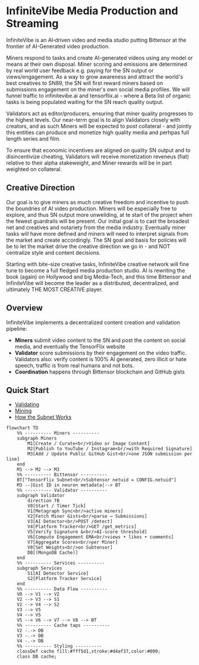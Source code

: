 # InfiniteVibe Media Production and Streaming

InfiniteVibe is an AI‐driven video and media studio putting Bittensor at the frontier of AI-Generated video production. 

Miners respond to tasks and create AI-generated videos using any model or means at their own disposal. Miner scoring and emissions are determined by real world user feedback e.g. paying for the SN output or views/engagement. As a way to grow awareness and attract the world's best creatives to SN89, the SN will first reward miners based on submissions engagement on the miner's own social media profiles. We will funnel traffic to infinitevibe.ai and tensorflix.ai - where a Beta list of organic tasks is being populated waiting for the SN reach quality output.

Validators act as editor/producers, ensuring that miner quality progresses to the highest levels. Our near-term goal is to align Validators closely with creators, and as such Miners will be expected to post collateral - and jointly this entities can produce and monetize high quality media and perhpas full length series and film. 

To ensure that economic incentives are aligned on quality SN output and to disincentivize cheating, Validators will receive monetization reveneus (fiat) relative to their alpha stakeweight, and Miner rewards will be in part weighted on collateral. 

## Creative Direction

Our goal is to give miners as much creative freedom and incentive to push the boundries of AI video production. Miners will be especially free to explore, and thus SN output more unweilding, at te start of the project when the fewest guardrails will be present. Our initial goal is to cast the broadest net and creatives and notariety from the media industry. Eventually miner tasks will have more defined and miners will need to interpret signals from the market and create accordingly. The SN goal and basis for policies will be to let the market drive the creative direction we go in - and NOT centralize style and content decisions.

Starting with bite-size creative tasks, InfiniteVibe creative network will fine tune to become a full fledged media production studio. AI is rewriting the book (again) on Hollywood and big Media-Tech, and this time Bittensor and InfiniteVibe will become the leader as a distributed, decentralized, and ultimately THE MOST CREATIVE player.

## Overview

InfiniteVibe implements a decentralized content creation and validation pipeline:
- **Miners** submit video content to the SN and post the content on social media, and eventually the TensorFlix website
- **Validator**  score submissions by their engagement on the video traffic. Validators also: verify content is 100% AI generated, zero illicit or hate speech, traffic is from real humans and not bots. 
- **Coordination** happens through Bittensor blockchain and GitHub gists

## Quick Start

- [Validating](docs/validating.md)
- [Mining](docs/mining.md)
- [How the Subnet Works](docs/how-subnet-works.md)

```mermaid
flowchart TD
    %% ---------- Miners ----------
    subgraph Miners
        M1[Create / Curate<br/>Video or Image Content]
        M2[Publish to YouTube / Instagram<br/>with Required Signature]
        M3[Add / Update Public GitHub Gist<br/>one JSON submission per line]
    end
    M1 --> M2 --> M3
    %% ---------- Bittensor ----------
    BT["TensorFlix Subnet<br/>Subtensor netuid = CONFIG.netuid"]
    M3 --|Gist ID in neuron metadata|--> BT
    %% ---------- Validator ----------
    subgraph Validator
        direction TB
        V0[Start / Timer Tick]
        V1[Metagraph Sync<br/>active miners]
        V2[Fetch Miner Gists<br/>parse → Submissions]
        V3[AI Detector<br/>POST /detect]
        V4[Platform Tracker<br/>GET /get_metrics]
        V5[Verify Signature &<br/>AI-score threshold]
        V6[Compute Engagement EMA<br/>views • likes • comments]
        V7[Aggregate Scores<br/>per Miner]
        V8[Set Weights<br/>on Subtensor]
        DB[(MongoDB Cache)]
    end
    %% ---------- Services ----------
    subgraph Services
        S1[AI Detector Service]
        S2[Platform Tracker Service]
    end
    %% ---------- Data Flow ----------
    V0 --> V1 --> V2
    V2 --> V3 --> S1
    V2 --> V4 --> S2
    V3 --> V5
    V4 --> V5
    V5 --> V6 --> V7 --> V8 --> BT
    %% ---------- Cache taps ----------
    V2 -.-> DB
    V3 -.-> DB
    V4 -.-> DB
    %% ---------- Styling ----------
    classDef cache fill:#fff5d1,stroke:#d4af37,color:#000;
    class DB cache;
```
